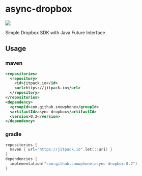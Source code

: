 # async-dropbox
[![](https://jitci.com/gh/snowphone/async-dropbox/svg)](https://jitci.com/gh/snowphone/async-dropbox)

Simple Dropbox SDK with Java Future Interface

## Usage

### maven

```xml
<repositories>
  <repository>
    <id>jitpack.io</id>
    <url>https://jitpack.io</url>
  </repository>
</repositories>
<dependency>
  <groupId>com.github.snowphone</groupId>
  <artifactId>async-dropbox</artifactId>
  <version>0.2</version>
</dependency>
```

### gradle

```kotlin
repositories {
  maven { url="https://jitpack.io".let(::uri) }
}
dependencies {
  implementation("com.github.snowphone:async-dropbox:0.2")
}
```

